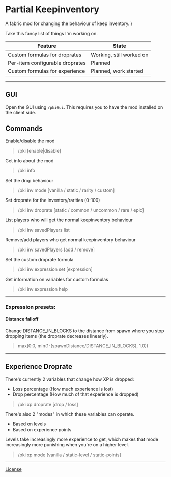 # Partial Keepinventory
A fabric mod for changing the behaviour of keep inventory. \

Take this fancy list of things I'm working on.

| Feature                         | State                    |
|---------------------------------|--------------------------|
| Custom formulas for droprates   | Working, still worked on |
| Per-item configurable droprates | Planned                  |
| Custom formulas for experience  | Planned, work started    |
 
---
## GUI
Open the GUI using ``/pkiGui``. This requires you to have the mod installed on the client side.

## Commands

Enable/disable the mod
> /pki [enable|disable]

Get info about the mod
> /pki info

Set the drop behaviour
> /pki inv mode [vanilla / static / rarity / custom]


Set droprate for the inventory/rarities (0-100)
> /pki inv droprate [static / common / uncommon / rare / epic] <percentage>

List players who will get the normal keepinventory behaviour
> /pki inv savedPlayers list

Remove/add players who get normal keepinventory behaviour
> /pki inv savedPlayers [add / remove] <name>

Set the custom droprate formula
> /pki inv expression set [expression]

Get information on variables for custom formulas
> /pki inv expression help

---

### Expression presets:

#### Distance falloff
Change DISTANCE_IN_BLOCKS to the distance from spawn where you stop dropping items (the droprate decreases linearly).
> max(0.0, min(1-(spawnDistance/DISTANCE_IN_BLOCKS), 1.0))

---

## Experience Droprate
There's currently 2 variables that change how XP is dropped:
- Loss percentage (How much experience is lost) 
- Drop percentage (How much of that experience is dropped)

> /pki xp droprate [drop / loss] <percentage>

There's also 2 "modes" in which these variables can operate.
- Based on levels
- Based on experience points

Levels take increasingly more experience to get, which makes that mode increasingly more punishing when you're on a higher level.
> /pki xp mode [vanilla / static-level / static-points]


---
[License](https://github.com/atiedebee/partial-keepinventory/blob/master/LICENSE)
